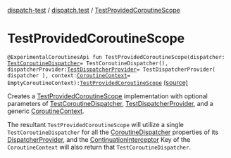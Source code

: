 [dispatch-test](../index.md) / [dispatch.test](index.md) / [TestProvidedCoroutineScope](./-test-provided-coroutine-scope.md)

# TestProvidedCoroutineScope

`@ExperimentalCoroutinesApi fun TestProvidedCoroutineScope(dispatcher: `[`TestCoroutineDispatcher`](https://kotlin.github.io/kotlinx.coroutines/kotlinx-coroutines-test/kotlinx.coroutines.test/-test-coroutine-dispatcher/index.html)` = TestCoroutineDispatcher(), dispatcherProvider: `[`TestDispatcherProvider`](-test-dispatcher-provider/index.md)` = TestDispatcherProvider(
    dispatcher
  ), context: `[`CoroutineContext`](https://kotlinlang.org/api/latest/jvm/stdlib/kotlin.coroutines/-coroutine-context/index.html)` = EmptyCoroutineContext): `[`TestProvidedCoroutineScope`](-test-provided-coroutine-scope/index.md) [(source)](https://github.com/RBusarow/Dispatch/tree/master/dispatch-test/src/main/java/dispatch/test/TestProvidedCoroutineScope.kt#L69)

Creates a [TestProvidedCoroutineScope](-test-provided-coroutine-scope/index.md) implementation with optional parameters of
[TestCoroutineDispatcher](https://kotlin.github.io/kotlinx.coroutines/kotlinx-coroutines-test/kotlinx.coroutines.test/-test-coroutine-dispatcher/index.html), [TestDispatcherProvider](-test-dispatcher-provider/index.md), and a generic [CoroutineContext](https://kotlinlang.org/api/latest/jvm/stdlib/kotlin.coroutines/-coroutine-context/index.html).

The resultant `TestProvidedCoroutineScope` will utilize a single `TestCoroutineDispatcher`
for all the [CoroutineDispatcher](https://kotlin.github.io/kotlinx.coroutines/kotlinx-coroutines-core/kotlinx.coroutines/-coroutine-dispatcher/index.html) properties of its [DispatcherProvider](https://rbusarow.github.io/Dispatch/dispatch-core/dispatch.core/-dispatcher-provider/index.md),
and the [ContinuationInterceptor](https://kotlinlang.org/api/latest/jvm/stdlib/kotlin.coroutines/-continuation-interceptor/index.html) Key of the `CoroutineContext` will also return that `TestCoroutineDispatcher`.

